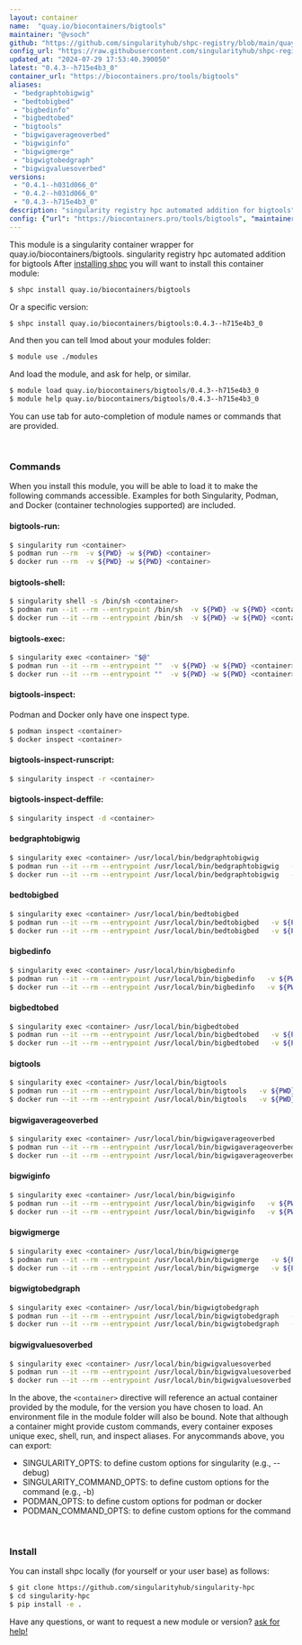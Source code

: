 ```yaml
---
layout: container
name:  "quay.io/biocontainers/bigtools"
maintainer: "@vsoch"
github: "https://github.com/singularityhub/shpc-registry/blob/main/quay.io/biocontainers/bigtools/container.yaml"
config_url: "https://raw.githubusercontent.com/singularityhub/shpc-registry/main/quay.io/biocontainers/bigtools/container.yaml"
updated_at: "2024-07-29 17:53:40.390050"
latest: "0.4.3--h715e4b3_0"
container_url: "https://biocontainers.pro/tools/bigtools"
aliases:
 - "bedgraphtobigwig"
 - "bedtobigbed"
 - "bigbedinfo"
 - "bigbedtobed"
 - "bigtools"
 - "bigwigaverageoverbed"
 - "bigwiginfo"
 - "bigwigmerge"
 - "bigwigtobedgraph"
 - "bigwigvaluesoverbed"
versions:
 - "0.4.1--h031d066_0"
 - "0.4.2--h031d066_0"
 - "0.4.3--h715e4b3_0"
description: "singularity registry hpc automated addition for bigtools"
config: {"url": "https://biocontainers.pro/tools/bigtools", "maintainer": "@vsoch", "description": "singularity registry hpc automated addition for bigtools", "latest": {"0.4.3--h715e4b3_0": "sha256:b0694cd0b518efa0af32d43f74b02291fd9d29f896cec38da934a30b264d4df1"}, "tags": {"0.4.1--h031d066_0": "sha256:64fba24fad37fd4d53321adddf46ec21a2de4028ecceb4f099f5434218f836f9", "0.4.2--h031d066_0": "sha256:84001d75d09d8b275336847bd1a57eb2b820f068e7c2fb40fdce30cddf1116e9", "0.4.3--h715e4b3_0": "sha256:b0694cd0b518efa0af32d43f74b02291fd9d29f896cec38da934a30b264d4df1"}, "docker": "quay.io/biocontainers/bigtools", "aliases": {"bedgraphtobigwig": "/usr/local/bin/bedgraphtobigwig", "bedtobigbed": "/usr/local/bin/bedtobigbed", "bigbedinfo": "/usr/local/bin/bigbedinfo", "bigbedtobed": "/usr/local/bin/bigbedtobed", "bigtools": "/usr/local/bin/bigtools", "bigwigaverageoverbed": "/usr/local/bin/bigwigaverageoverbed", "bigwiginfo": "/usr/local/bin/bigwiginfo", "bigwigmerge": "/usr/local/bin/bigwigmerge", "bigwigtobedgraph": "/usr/local/bin/bigwigtobedgraph", "bigwigvaluesoverbed": "/usr/local/bin/bigwigvaluesoverbed"}}
---
```


This module is a singularity container wrapper for quay.io/biocontainers/bigtools.
singularity registry hpc automated addition for bigtools
After [installing shpc](#install) you will want to install this container module:


```bash
$ shpc install quay.io/biocontainers/bigtools
```

Or a specific version:

```bash
$ shpc install quay.io/biocontainers/bigtools:0.4.3--h715e4b3_0
```

And then you can tell lmod about your modules folder:

```bash
$ module use ./modules
```

And load the module, and ask for help, or similar.

```bash
$ module load quay.io/biocontainers/bigtools/0.4.3--h715e4b3_0
$ module help quay.io/biocontainers/bigtools/0.4.3--h715e4b3_0
```

You can use tab for auto-completion of module names or commands that are provided.

<br>

### Commands

When you install this module, you will be able to load it to make the following commands accessible.
Examples for both Singularity, Podman, and Docker (container technologies supported) are included.

#### bigtools-run:

```bash
$ singularity run <container>
$ podman run --rm  -v ${PWD} -w ${PWD} <container>
$ docker run --rm  -v ${PWD} -w ${PWD} <container>
```

#### bigtools-shell:

```bash
$ singularity shell -s /bin/sh <container>
$ podman run --it --rm --entrypoint /bin/sh  -v ${PWD} -w ${PWD} <container>
$ docker run --it --rm --entrypoint /bin/sh  -v ${PWD} -w ${PWD} <container>
```

#### bigtools-exec:

```bash
$ singularity exec <container> "$@"
$ podman run --it --rm --entrypoint ""  -v ${PWD} -w ${PWD} <container> "$@"
$ docker run --it --rm --entrypoint ""  -v ${PWD} -w ${PWD} <container> "$@"
```

#### bigtools-inspect:

Podman and Docker only have one inspect type.

```bash
$ podman inspect <container>
$ docker inspect <container>
```

#### bigtools-inspect-runscript:

```bash
$ singularity inspect -r <container>
```

#### bigtools-inspect-deffile:

```bash
$ singularity inspect -d <container>
```


#### bedgraphtobigwig

```bash
$ singularity exec <container> /usr/local/bin/bedgraphtobigwig
$ podman run --it --rm --entrypoint /usr/local/bin/bedgraphtobigwig   -v ${PWD} -w ${PWD} <container> -c " $@"
$ docker run --it --rm --entrypoint /usr/local/bin/bedgraphtobigwig   -v ${PWD} -w ${PWD} <container> -c " $@"
```


#### bedtobigbed

```bash
$ singularity exec <container> /usr/local/bin/bedtobigbed
$ podman run --it --rm --entrypoint /usr/local/bin/bedtobigbed   -v ${PWD} -w ${PWD} <container> -c " $@"
$ docker run --it --rm --entrypoint /usr/local/bin/bedtobigbed   -v ${PWD} -w ${PWD} <container> -c " $@"
```


#### bigbedinfo

```bash
$ singularity exec <container> /usr/local/bin/bigbedinfo
$ podman run --it --rm --entrypoint /usr/local/bin/bigbedinfo   -v ${PWD} -w ${PWD} <container> -c " $@"
$ docker run --it --rm --entrypoint /usr/local/bin/bigbedinfo   -v ${PWD} -w ${PWD} <container> -c " $@"
```


#### bigbedtobed

```bash
$ singularity exec <container> /usr/local/bin/bigbedtobed
$ podman run --it --rm --entrypoint /usr/local/bin/bigbedtobed   -v ${PWD} -w ${PWD} <container> -c " $@"
$ docker run --it --rm --entrypoint /usr/local/bin/bigbedtobed   -v ${PWD} -w ${PWD} <container> -c " $@"
```


#### bigtools

```bash
$ singularity exec <container> /usr/local/bin/bigtools
$ podman run --it --rm --entrypoint /usr/local/bin/bigtools   -v ${PWD} -w ${PWD} <container> -c " $@"
$ docker run --it --rm --entrypoint /usr/local/bin/bigtools   -v ${PWD} -w ${PWD} <container> -c " $@"
```


#### bigwigaverageoverbed

```bash
$ singularity exec <container> /usr/local/bin/bigwigaverageoverbed
$ podman run --it --rm --entrypoint /usr/local/bin/bigwigaverageoverbed   -v ${PWD} -w ${PWD} <container> -c " $@"
$ docker run --it --rm --entrypoint /usr/local/bin/bigwigaverageoverbed   -v ${PWD} -w ${PWD} <container> -c " $@"
```


#### bigwiginfo

```bash
$ singularity exec <container> /usr/local/bin/bigwiginfo
$ podman run --it --rm --entrypoint /usr/local/bin/bigwiginfo   -v ${PWD} -w ${PWD} <container> -c " $@"
$ docker run --it --rm --entrypoint /usr/local/bin/bigwiginfo   -v ${PWD} -w ${PWD} <container> -c " $@"
```


#### bigwigmerge

```bash
$ singularity exec <container> /usr/local/bin/bigwigmerge
$ podman run --it --rm --entrypoint /usr/local/bin/bigwigmerge   -v ${PWD} -w ${PWD} <container> -c " $@"
$ docker run --it --rm --entrypoint /usr/local/bin/bigwigmerge   -v ${PWD} -w ${PWD} <container> -c " $@"
```


#### bigwigtobedgraph

```bash
$ singularity exec <container> /usr/local/bin/bigwigtobedgraph
$ podman run --it --rm --entrypoint /usr/local/bin/bigwigtobedgraph   -v ${PWD} -w ${PWD} <container> -c " $@"
$ docker run --it --rm --entrypoint /usr/local/bin/bigwigtobedgraph   -v ${PWD} -w ${PWD} <container> -c " $@"
```


#### bigwigvaluesoverbed

```bash
$ singularity exec <container> /usr/local/bin/bigwigvaluesoverbed
$ podman run --it --rm --entrypoint /usr/local/bin/bigwigvaluesoverbed   -v ${PWD} -w ${PWD} <container> -c " $@"
$ docker run --it --rm --entrypoint /usr/local/bin/bigwigvaluesoverbed   -v ${PWD} -w ${PWD} <container> -c " $@"
```



In the above, the `<container>` directive will reference an actual container provided
by the module, for the version you have chosen to load. An environment file in the
module folder will also be bound. Note that although a container
might provide custom commands, every container exposes unique exec, shell, run, and
inspect aliases. For anycommands above, you can export:

 - SINGULARITY_OPTS: to define custom options for singularity (e.g., --debug)
 - SINGULARITY_COMMAND_OPTS: to define custom options for the command (e.g., -b)
 - PODMAN_OPTS: to define custom options for podman or docker
 - PODMAN_COMMAND_OPTS: to define custom options for the command

<br>

### Install

You can install shpc locally (for yourself or your user base) as follows:

```bash
$ git clone https://github.com/singularityhub/singularity-hpc
$ cd singularity-hpc
$ pip install -e .
```

Have any questions, or want to request a new module or version? [ask for help!](https://github.com/singularityhub/singularity-hpc/issues)